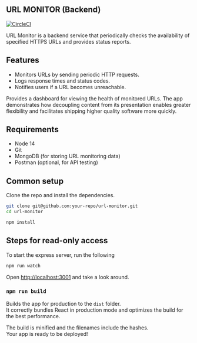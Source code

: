 ## URL MONITOR (Backend) 

[![CircleCI](https://img.shields.io/circleci/project/github/contentful/the-example-app.nodejs.svg)](https://circleci.com/gh/contentful/the-example-app.nodejs)

URL Monitor is a backend service that periodically checks the availability of specified HTTPS URLs and provides status reports.

## Features

- Monitors URLs by sending periodic HTTP requests.
- Logs response times and status codes.
- Notifies users if a URL becomes unreachable.

Provides a dashboard for viewing the health of monitored URLs.
The app demonstrates how decoupling content from its presentation enables greater flexibility and facilitates shipping higher quality software more quickly.


## Requirements

* Node 14
* Git
* MongoDB (for storing URL monitoring data)
* Postman (optional, for API testing)


## Common setup

Clone the repo and install the dependencies.

```bash
git clone git@github.com:your-repo/url-monitor.git
cd url-monitor
```

```bash
npm install
```

## Steps for read-only access

To start the express server, run the following

```bash
npm run watch
```

Open [http://localhost:3001](http://localhost:3001) and take a look around.


### `npm run build`

Builds the app for production to the `dist` folder.\
It correctly bundles React in production mode and optimizes the build for the best performance.

The build is minified and the filenames include the hashes.\
Your app is ready to be deployed!
